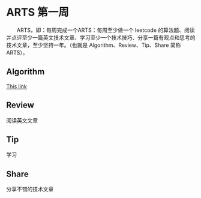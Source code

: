 # ARTS 第一周

　　ARTS，即：每周完成一个ARTS：每周至少做一个 leetcode 的算法题、阅读并点评至少一篇英文技术文章、学习至少一个技术技巧、分享一篇有观点和思考的技术文章，至少坚持一年。（也就是 Algorithm、Review、Tip、Share 简称ARTS）。

## Algorithm

[This link](http://example.net/)

## Review

阅读英文文章

## Tip

学习

## Share

分享不错的技术文章